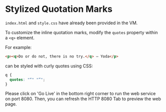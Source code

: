 # Stylized Quotation Marks

`index.html` and `style.css` have already been provided in the VM.

To customize the inline quotation marks, modify the `quotes` property within a `<q>` element.

For example:

```html
<p><q>Do or do not, there is no try.</q> – Yoda</p>
```

can be styled with curly quotes using CSS:

```css
q {
  quotes: "“" "”";
}
```

Please click on 'Go Live' in the bottom right corner to run the web service on port 8080. Then, you can refresh the HTTP 8080 Tab to preview the web page.
